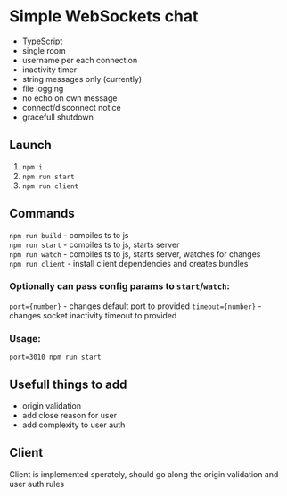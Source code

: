 # Simple WebSockets chat

- TypeScript
- single room
- username per each connection
- inactivity timer
- string messages only (currently)
- file logging
- no echo on own message
- connect/disconnect notice
- gracefull shutdown

## Launch

1. `npm i`
2. `npm run start`
3. `npm run client`

## Commands

`npm run build` - compiles ts to js  
`npm run start` - compiles ts to js, starts server  
`npm run watch` - compiles ts to js, starts server, watches for changes  
`npm run client` - install client dependencies and creates bundles

### Optionally can pass config params to `start`/`watch`:

`port={number}` - changes default port to provided
`timeout={number}` - changes socket inactivity timeout to provided

### Usage:

`port=3010 npm run start`

## Usefull things to add

- origin validation
- add close reason for user
- add complexity to user auth

## Client

Client is implemented sperately, should go along the origin validation and user auth rules
